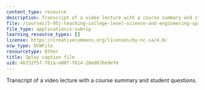 ```yaml
---
content_type: resource
description: Transcript of a video lecture with a course summary and student questions.
file: /courses/5-95j-teaching-college-level-science-and-engineering-spring-2009/4b732f5f761ae007f81428ed676e9efd_IXjwZlJ9Uvk.srt
file_type: application/x-subrip
learning_resource_types: []
license: https://creativecommons.org/licenses/by-nc-sa/4.0/
ocw_type: OCWFile
resourcetype: Other
title: 3play caption file
uid: 4b732f5f-761a-e007-f814-28ed676e9efd
---
```

Transcript of a video lecture with a course summary and student questions.